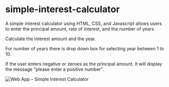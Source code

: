 # simple-interest-calculator
A simple interest calculator using HTML, CSS, and Javascript allows users to enter 
the principal amount, rate of interest, and the number of years.

Calculate the interest amount and the year.

For number of years there is drop down box for selecting year between 1 to 10.

If the user enters negative or zeroes as the principal amount. 
It will display the message "please enter a positive number".
 
![Web App – Simple Interest Calculator](https://user-images.githubusercontent.com/118112964/209206205-80c3b963-ad03-431e-94e6-306f92eca119.png)
